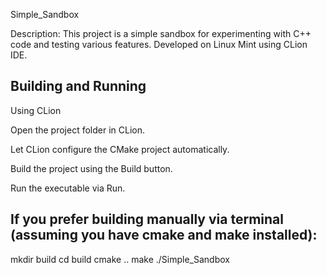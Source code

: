 Simple_Sandbox

Description:
This project is a simple sandbox for experimenting with C++ code and testing various features. Developed on Linux Mint using CLion IDE.

Building and Running
---------------
Using CLion

Open the project folder in CLion.

Let CLion configure the CMake project automatically.

Build the project using the Build button.

Run the executable via Run.



If you prefer building manually via terminal (assuming you have cmake and make installed):
---------------
mkdir build
cd build
cmake ..
make
./Simple_Sandbox  
